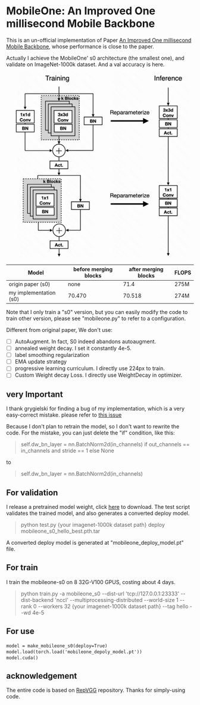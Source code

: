 # MobileOne: An Improved One millisecond Mobile Backbone
This is an un-official implementation of Paper [An Improved One millisecond Mobile Backbone](https://arxiv.org/abs/2206.04040), whose performance is close to the paper.

Actually I achieve the MobileOne' s0 architecture (the smallest one), and validate on ImageNet-1000k dataset. And a val accuracy is here.

![mobile-one block](./mobileone.png)

|Model | before merging blocks | after merging blocks | FLOPS |
| --- | --- | --- | --- | 
|origin paper (s0)| none  | 71.4 | 275M |
|my implementation (s0) |  70.470 | 70.518 | 274M |


Note that I only train a "s0" version, but you can easily modify the code to train other version, please see "mobileone.py" to refer to a configuration.

Different from original paper, We don't use: 
- [ ] AutoAugment. In fact, S0 indeed abandons autoaugment. 
- [ ] annealed weight decay. I set it constantly 4e-5.
- [ ] label smoothing regularization
- [ ] EMA update strategy
- [ ] progressive learning curriculum. I directly use 224px to train.
- [ ] Custom Weight decay Loss. I directly use WeightDecay in optimizer.

## very Important
I thank grygielski for finding a bug of my implementation, which is a very easy-correct mistake. please refer to [this issue](https://github.com/shoutOutYangJie/MobileOne/issues/9)

Because I don't plan to retrain the model, so I don't want to rewrite the code.
For the mistake, you can just delete the "if" condition, like this:
> self.dw_bn_layer = nn.BatchNorm2d(in_channels) if out_channels == in_channels and stride == 1 else None

to

> self.dw_bn_layer = nn.BatchNorm2d(in_channels)


## For validation
I release a pretrained model weight, click [here](https://drive.google.com/file/d/1qP7CBbW5w9Erhub0smhB04nNx1uRTzXD/view?usp=sharing) to download.
The test script validates the trained model, and also generates a converted deploy model.
> python test.py {your imagenet-1000k dataset path} deploy mobileone_s0_hello_best.pth.tar

A converted deploy model is generated at "mobileone_deploy_model.pt" file.

## For train
I train the mobileone-s0 on 8 32G-V100 GPUS, costing about 4 days.
> python train.py -a mobileone_s0 --dist-url 'tcp://127.0.0.1:23333' --dist-backend 'nccl' --multiprocessing-distributed --world-size 1  --rank 0 --workers 32 {your imagenet-1000k dataset path} --tag hello  --wd 4e-5

## For use
```
model = make_mobileone_s0(deploy=True)
model.load(torch.load('mobileone_depoly_model.pt'))
model.cuda()
```

## acknowledgement
The entire code is based on [RepVGG](https://github.com/DingXiaoH/RepVGG) repository. Thanks for simply-using code.
